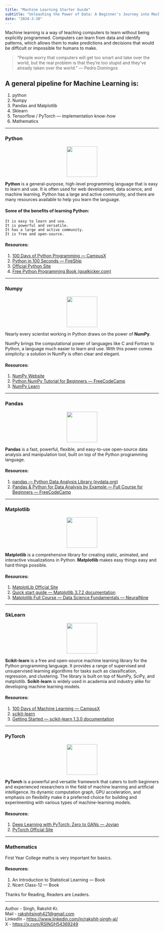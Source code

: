 ```yaml
---
title: "Machine Learning Starter Guide"
subtitle: "Unleashing the Power of Data: A Beginner's Journey into Machine Learning"
date: "2024-3-30"
---
```


Machine learning is a way of teaching computers to learn without being explicitly programmed. Computers can learn from data and identify patterns, which allows them to make predictions and decisions that would be difficult or impossible for humans to make.

> “People worry that computers will get too smart and take over the world, but the real problem is that they’re too stupid and they’ve already taken over the world.” — Pedro Domingos

## A general pipeline for Machine Learning is:

1. python
2. Numpy
3. Pandas and Matplotlib
4. Sklearn
5. Tensorflow / PyTorch — implementation know-how
6. Mathematics

----

### Python

<p align="center">
  <img src="https://www.python.org/static/img/python-logo.png" style="height: 100px"/>
</p>

**Python** is a general-purpose, high-level programming language that is easy to learn and use. It is often used for web development, data science, and machine learning. Python has a large and active community, and there are many resources available to help you learn the language.

#### Some of the benefits of learning Python:

    It is easy to learn and use.
    It is powerful and versatile.
    It has a large and active community.
    It is free and open-source.

#### Resources:

1. [100 Days of Python Programming — CampusX](https://www.youtube.com/playlist?list=PLKnIA16_Rmvb1RYR-iTA_hzckhdONtSW4)
2. [Python in 100 Seconds — FireShip](https://www.youtube.com/playlist?list=PLKnIA16_Rmvb1RYR-iTA_hzckhdONtSW4)
3. [Official Python Site](https://www.python.org/)
4. [Free Python Programming Book (goalkicker.com)](https://books.goalkicker.com/PythonBook/)

----

### Numpy

<p align="center">
  <img src="https://numpy.org/images/logo.svg" style="height: 100px"/>
</p>

Nearly every scientist working in Python draws on the power of **NumPy**.

NumPy brings the computational power of languages like C and Fortran to Python, a language much easier to learn and use. With this power comes simplicity: a solution in NumPy is often clear and elegant.

#### Resources:

1. [NumPy Website](https://numpy.org/)
2. [Python NumPy Tutorial for Beginners — FreeCodeCamp](https://www.youtube.com/watch?v=QUT1VHiLmmI&ab_channel=freeCodeCamp.org)
3. [NumPy Learn](https://numpy.org/learn/)

----

### Pandas

<p align="center">
  <img src="https://pandas.pydata.org/docs/_static/pandas.svg" style="height: 100px"/>
</p>

**Pandas** is a fast, powerful, flexible, and easy-to-use open-source data analysis and manipulation tool, built on top of the Python programming language.

#### Resources:

1. [pandas — Python Data Analysis Library (pydata.org)](https://pandas.pydata.org/)
2. [Pandas & Python for Data Analysis by Example — Full Course for Beginners — FreeCodeCamp](https://pandas.pydata.org/)

----

### Matplotlib

<p align="center">
  <img src="https://matplotlib.org/_static/images/documentation.svg" style="height: 100px"/>
</p>

**Matplotlib** is a comprehensive library for creating static, animated, and interactive visualizations in Python. **Matplotlib** makes easy things easy and hard things possible.

#### Resources:

1. [MatplotLib Official Site](https://matplotlib.org/)
2. [Quick start guide — Matplotlib 3.7.2 documentation](https://matplotlib.org/stable/tutorials/introductory/quick_start.html)
3. [Matplotlib Full Course — Data Science Fundamentals — NeuralNine](https://matplotlib.org/stable/tutorials/introductory/quick_start.html)

----

### SkLearn

<p align="center">
  <img src="https://scikit-learn.org/stable/_static/scikit-learn-logo-small.png" style="height: 100px"/>
</p>

**Scikit-learn** is a free and open-source machine learning library for the Python programming language. It provides a range of supervised and unsupervised learning algorithms for tasks such as classification, regression, and clustering. The library is built on top of NumPy, SciPy, and matplotlib. **Scikit-learn** is widely used in academia and industry alike for developing machine learning models.

#### Resources:

1. [100 Days of Machine Learning — CampusX](https://www.youtube.com/playlist?list=PLKnIA16_Rmvbr7zKYQuBfsVkjoLcJgxHH)
2. [scikit-learn](https://scikit-learn.org/stable/)
3. [Getting Started — scikit-learn 1.3.0 documentation](https://scikit-learn.org/stable/getting_started.html)

----

### PyTorch

<p align="center">
  <img src="https://discuss.pytorch.org/uploads/default/original/2X/3/35226d9fbc661ced1c5d17e374638389178c3176.png" style="height: 100px"/>
</p>


**PyTorch** is a powerful and versatile framework that caters to both beginners and experienced researchers in the field of machine learning and artificial intelligence. Its dynamic computation graph, GPU acceleration, and emphasis on flexibility make it a preferred choice for building and experimenting with various types of machine-learning models.

#### Resources:

1. [Deep Learning with PyTorch: Zero to GANs — Jovian](https://www.youtube.com/playlist?list=PLyMom0n-MBroupZiLfVSZqK5asX8KfoHL)
2. [PyTorch Official Site](https://pytorch.org/)

----

### Mathematics

First Year College maths is very important for basics.

#### Resources:

1. An Introduction to Statistical Learning — Book
2. Ncert Class-12 — Book

Thanks for Reading, Readers are Leaders.

----

Author - Singh, Rakshit Kr. <br>
Mail - rakshitsingh421@gmail.com <br>
LinkedIn - https://www.linkedin.com/in/rakshit-singh-ai/ <br>
X - https://x.com/RSINGH54369249 <br>